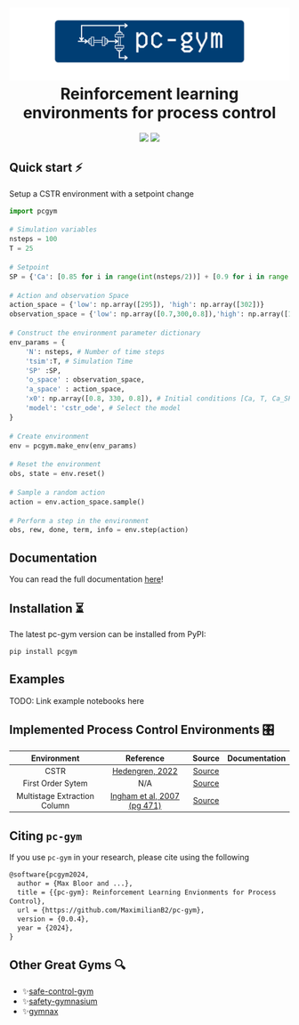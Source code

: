 <h1 align="center">
  <a href="https://github.com/MaximilianB2/pc-gym/blob/main/docs/img/pc-gym-blue-Ai.png">
    <img src="https://github.com/MaximilianB2/pc-gym/blob/main/docs/img/pc-gym-blue-Ai.png"/></a><br>
  <b>Reinforcement learning environments for process control </b><br>
</h1>
<p align="center">
      <a href="https://www.python.org/doc/versions/">
        <img src="https://img.shields.io/badge/python-3.10-blue.svg" /></a>  
      <a href="https://opensource.org/license/mit">
        <img src="https://img.shields.io/badge/license-MIT-orange" /></a>
</p>


## Quick start ⚡
Setup a CSTR environment with a setpoint change

```python 
import pcgym

# Simulation variables
nsteps = 100
T = 25

# Setpoint
SP = {'Ca': [0.85 for i in range(int(nsteps/2))] + [0.9 for i in range(int(nsteps/2))]} 

# Action and observation Space
action_space = {'low': np.array([295]), 'high': np.array([302])}
observation_space = {'low': np.array([0.7,300,0.8]),'high': np.array([1,350,0.9])}

# Construct the environment parameter dictionary
env_params = {
    'N': nsteps, # Number of time steps
    'tsim':T, # Simulation Time
    'SP' :SP, 
    'o_space' : observation_space, 
    'a_space' : action_space, 
    'x0': np.array([0.8, 330, 0.8]), # Initial conditions [Ca, T, Ca_SP]
    'model': 'cstr_ode', # Select the model
}

# Create environment
env = pcgym.make_env(env_params)

# Reset the environment
obs, state = env.reset()

# Sample a random action
action = env.action_space.sample()

# Perform a step in the environment
obs, rew, done, term, info = env.step(action)
```
## Documentation

You can read the full documentation [here](https://maximilianb2.github.io/pc-gym/)!

## Installation ⏳

The latest pc-gym version can be installed from PyPI:

```bash
pip install pcgym
```

## Examples

TODO: Link example notebooks here

## Implemented Process Control Environments 🎛️

|          Environment          | Reference | Source | Documentation |
|:-----------------------------:|:---------:|:------:|---------------|
|              CSTR             | [Hedengren, 2022](https://github.com/APMonitor/pdc/blob/master/CSTR_Control.ipynb)     | [Source](https://github.com/MaximilianB2/pc-gym/blob/main/src/pcgym/model_classes.py)      |               |
|       First Order Sytem       |      N/A  | [Source](https://github.com/MaximilianB2/pc-gym/blob/main/src/pcgym/model_classes.py)        |               |
| Multistage Extraction Column  |  [Ingham et al, 2007 (pg 471)](https://onlinelibrary.wiley.com/doi/book/10.1002/9783527614219)         | [Source](https://github.com/MaximilianB2/pc-gym/blob/main/src/pcgym/model_classes.py)        |               |


 
## Citing `pc-gym`
If you use `pc-gym` in your research, please cite using the following 
```
@software{pcgym2024,
  author = {Max Bloor and ...},
  title = {{pc-gym}: Reinforcement Learning Envionments for Process Control},
  url = {https://github.com/MaximilianB2/pc-gym},
  version = {0.0.4},
  year = {2024},
}
```

## Other Great Gyms 🔍
- ✨[safe-control-gym](https://github.com/utiasDSL/safe-control-gym) 
- ✨[safety-gymnasium](https://github.com/PKU-Alignment/safety-gymnasium)
- ✨[gymnax](https://github.com/RobertTLange/gymnax)
